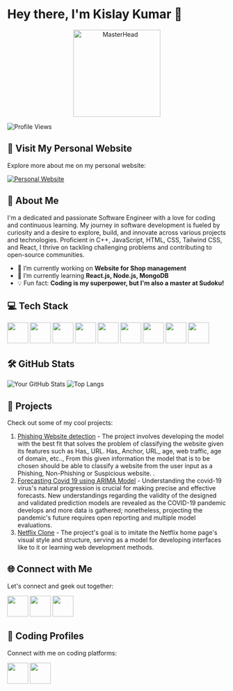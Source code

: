 # Hey there, I'm Kislay Kumar 👋

<div align="center">
  <img src="https://i.giphy.com/media/v1.Y2lkPTc5MGI3NjExMGgyd3RiMjdmaGxxYWc5dXJzaWVheWJkY2Zib3c1eTl5MmFtbWpucCZlcD12MV9pbnRlcm5hbF9naWZfYnlfaWQmY3Q9Zw/bGgsc5mWoryfgKBx1u/giphy.gif" alt="MasterHead" width="200">
</div>

![Profile Views](https://komarev.com/ghpvc/?username=kislayykumar)

## 🌟 Visit My Personal Website

Explore more about me on my personal website:

[![Personal Website](https://img.icons8.com/color/48/000000/domain--v1.png)]([https://yourwebsite.com](https://kislayy.vercel.app/))

## 🚀 About Me

I'm a dedicated and passionate Software Engineer with a love for coding and continuous learning. My journey in software development is fueled by curiosity and a desire to explore, build, and innovate across various projects and technologies. Proficient in C++, JavaScript, HTML, CSS, Tailwind CSS, and React, I thrive on tackling challenging problems and contributing to open-source communities.

- 🔭 I’m currently working on **Website for Shop management**
- 🌱 I’m currently learning **React.js, Node.js, MongoDB**
- 💡 Fun fact: **Coding is my superpower, but I'm also a master at Sudoku!**


## 💻 Tech Stack

<img src="https://img.icons8.com/color/48/000000/c-programming.png" width="48"> <img src="https://img.icons8.com/color/48/000000/c-plus-plus-logo.png" width="48"> <img src="https://img.icons8.com/color/48/000000/java-coffee-cup-logo.png" width="48"> <img src="https://img.icons8.com/color/48/000000/python.png" width="48"> <img src="https://img.icons8.com/color/48/000000/html-5.png" width="48"> <img src="https://img.icons8.com/color/48/000000/css3.png" width="48"> <img src="https://img.icons8.com/color/48/000000/javascript.png" width="48"> <img src="https://img.icons8.com/color/48/000000/tailwindcss.png" width="48"> <img src="https://img.icons8.com/plasticine/100/000000/react.png" width="48">


## 🛠️ GitHub Stats

![Your GitHub Stats](https://github-readme-stats.vercel.app/api?username=kislayykumar&show_icons=true&hide_border=true)
![Top Langs](https://github-readme-stats.vercel.app/api/top-langs/?username=kislayykumar&layout=compact&hide_border=true)

## 🔨 Projects

Check out some of my cool projects:

1. [Phishing Website detection](https://github.com/kislayykumar/PHISHING-WEBSITE-DETECTION-AND-CLASSIFICATION-USING-DATA-MINING) - The project involves developing the model with the best fit that solves the problem of classifying the website given its features such as Has_ URL. Has_ Anchor, URL_ age, web traffic, age of domain, etc.., From this given information the model that is to be chosen should be able to classify a website from the user input as a Phishing, Non-Phishing or Suspicious website. .
2. [Forecasting Covid 19 using ARIMA Model](https://github.com/kislayykumar/FORECASTING-COVID-19-USING-ARIMA-MODEL) - Understanding the covid-19 virus's natural progression is crucial for making precise and effective forecasts. New understandings regarding the validity of the designed and validated prediction models are revealed as the COVID-19 pandemic develops and more data is gathered; nonetheless, projecting the pandemic's future requires open reporting and multiple model evaluations.
3. [Netflix Clone](https://github.com/kislayykumar/Netflix-clone) - The project's goal is to imitate the Netflix home page's visual style and structure, serving as a model for developing interfaces like to it or learning web development methods.

## 🌐 Connect with Me

Let's connect and geek out together:

[<img src="https://img.icons8.com/color/48/000000/linkedin.png" width="48">](https://www.linkedin.com/in/kislay-kumar-a49a1316b/)
[<img src="https://img.icons8.com/?size=100&id=fJp7hepMryiw&format=png&color=000000" width="48">](https://x.com/kislayy_kumar)
[<img src="https://img.icons8.com/color/48/000000/github--v1.png" width="48">](https://github.com/kislayykumar)


## 💼 Coding Profiles

Connect with me on coding platforms:

[<img src="https://img.icons8.com/?size=100&id=9L16NypUzu38&format=png&color=000000" width="48">](https://leetcode.com/yourprofile/)
[<img src="https://img.icons8.com/?size=100&id=AbQBhN9v62Ob&format=png&color=000000" width="48">](https://www.geeksforgeeks.org/user/yourprofile/)
